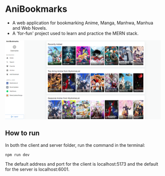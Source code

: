 # AniBookmarks
- A web application for bookmarking Anime, Manga, Manhwa, Manhua and Web Novels.
- A 'for-fun' project used to learn and practice the MERN stack.

![An image of the home page of the application](/image.png)

## How to run
In both the client and server folder, run the command in the terminal:
```
npm run dev
```
The default address and port for the client is localhost:5173 and the default for the server is localhost:6001.
